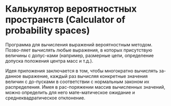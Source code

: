 # Калькулятор вероятностных пространств (Calculator of probability spaces)

Программа для вычисления выражений вероятностным методом. Позво-ляет вычислять любые выражения, в которых присутствую величины с допус-ками (например, размерные цепи, определение допуска положения центра масс и т.д.).

Идея приложения заключается в том, чтобы многократно вычислять за-данное выражение, каждый раз вычисляя конкретные значения величин с до-пусками в соответствии с нормальным законом их распределения. Имея в рас-поряжении массив вычисленных значений, можно определить для него мате-матическое ожидание и среднеквадратическое отклонение.